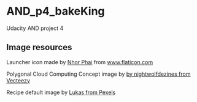 # AND_p4_bakeKing
Udacity AND project 4 

## Image resources
Launcher icon made by <a href="https://www.flaticon.com/authors/nhor-phai" title="Nhor Phai">Nhor Phai</a> from <a href="https://www.flaticon.com/" title="Flaticon"> www.flaticon.com</a>

Polygonal Cloud Computing Concept image by <a href="https://www.vecteezy.com/vector-art/83352-free-vector-polygonal-cloud-computing-concept">
 by nightwolfdezines from Vecteezy</a>
 
 Recipe default image by <a href="https://www.pexels.com/photo/board-bunch-cooking-food-349609/">Lukas from Pexels</a>
